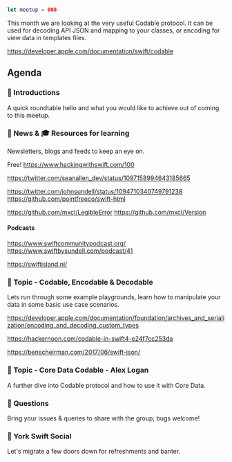 ```swift

let meetup = 008

```

This month we are looking at the very useful Codable protocol. It can be used for decoding API JSON and mapping to your classes, or encoding for view data in templates files.

https://developer.apple.com/documentation/swift/codable

## Agenda 

### 🖖 Introductions

A quick roundtable hello and what you would like to achieve out of coming to this meetup.

### 📢 News & 🎓 Resources for learning

Newsletters, blogs and feeds to keep an eye on.

Free! 
https://www.hackingwithswift.com/100

https://twitter.com/seanallen_dev/status/1097158994643185665


https://twitter.com/johnsundell/status/1094710340749791238
https://github.com/pointfreeco/swift-html

https://github.com/mxcl/LegibleError
https://github.com/mxcl/Version

#### Podcasts

https://www.swiftcommunitypodcast.org/
https://www.swiftbysundell.com/podcast/41

https://swiftisland.nl/


### 🚀 Topic - Codable, Encodable & Decodable 

Lets run through some example playgrounds, learn how to manipulate your data in some basic use case scenarios.

https://developer.apple.com/documentation/foundation/archives_and_serialization/encoding_and_decoding_custom_types

https://hackernoon.com/codable-in-swift4-e24f7cc253da

https://benscheirman.com/2017/06/swift-json/


### 🚀 Topic - Core Data Codable - Alex Logan

A further dive into Codable protocol and how to use it with Core Data.

### 🙋 Questions

Bring your issues & queries to share with the group; bugs welcome!

### 🍻 York Swift Social 

Let's migrate a few doors down for refreshments and banter. 

